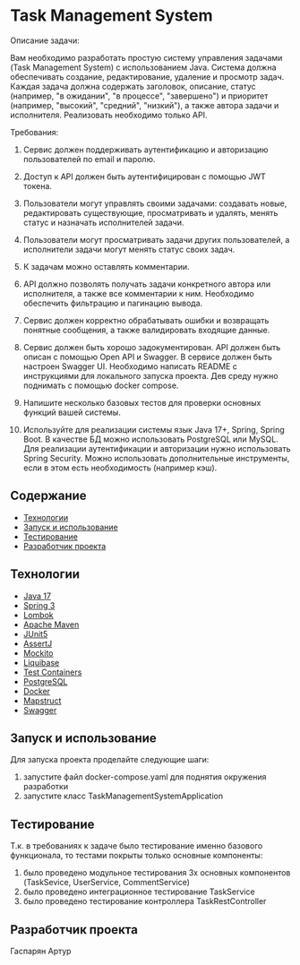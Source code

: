 # **Task Management System**

Описание задачи:

Вам необходимо разработать простую систему управления задачами (Task Management System) с использованием Java. Система должна обеспечивать создание, редактирование, удаление и просмотр задач. Каждая задача должна содержать заголовок, описание, статус (например, "в ожидании", "в процессе", "завершено") и приоритет (например, "высокий", "средний", "низкий"), а также автора задачи и исполнителя. Реализовать необходимо только API.

Требования:

1. Сервис должен поддерживать аутентификацию и авторизацию пользователей по email и паролю.
    
2. Доступ к API должен быть аутентифицирован с помощью JWT токена.
    
3. Пользователи могут управлять своими задачами: создавать новые, редактировать существующие, просматривать и удалять, менять статус и назначать исполнителей задачи.
    
4. Пользователи могут просматривать задачи других пользователей, а исполнители задачи могут менять статус своих задач.
    
5. К задачам можно оставлять комментарии.
    
6. API должно позволять получать задачи конкретного автора или исполнителя, а также все комментарии к ним. Необходимо обеспечить фильтрацию и пагинацию вывода.
    
7. Сервис должен корректно обрабатывать ошибки и возвращать понятные сообщения, а также валидировать входящие данные.
    
8. Сервис должен быть хорошо задокументирован. API должен быть описан с помощью Open API и Swagger. В сервисе должен быть настроен Swagger UI. Необходимо написать README с инструкциями для локального запуска проекта. Дев среду нужно поднимать с помощью docker compose.
    
9. Напишите несколько базовых тестов для проверки основных функций вашей системы.
    
10. Используйте для реализации системы язык Java 17+, Spring, Spring Boot. В качестве БД можно использовать PostgreSQL или MySQL. Для реализации аутентификации и авторизации нужно использовать Spring Security. Можно использовать дополнительные инструменты, если в этом есть необходимость (например кэш).

## **Содержание**

- [Технологии](#Технологии)
- [Запуск и использование](#запуск-и-использование)
- [Тестирование](#Тестирование)
- [Разработчик проекта](#разработчик-проекта)

## **Технологии**

- [Java 17](https://www.oracle.com/java/)
- [Spring 3](https://docs.spring.io/spring-framework/reference/index.html)
- [Lombok](https://projectlombok.org/features/)
- [Apache Maven](https://maven.apache.org/)
- [JUnit5](https://junit.org/junit5/)
- [AssertJ](https://assertj.github.io/doc/)
- [Mockito](https://site.mockito.org/javadoc/current/org/mockito/Mockito.html)
- [Liquibase](https://docs.liquibase.com/home.html)
- [Test Containers](https://testcontainers.com/getting-started/)
- [PostgreSQL](https://www.postgresql.org/docs/)
- [Docker](https://docs.docker.com/)
- [Mapstruct](https://mapstruct.org/)
- [Swagger](https://docs.swagger.io/spec.html)

## **Запуск и использование**

Для запуска проекта проделайте следующие шаги:
1. запустите файл docker-compose.yaml для поднятия окружения разработки
2. запустите класс TaskManagementSystemApplication

## **Тестирование**

Т.к. в требованиях к задаче было тестирование именно базового функционала, то тестами покрыты только основные компоненты: 
1. было проведено модульное тестирования 3х основных компонентов (TaskSevice, UserService, CommentService)
2. было проведено интеграционное тестирование TaskService
3. было проведено тестирование контроллера TaskRestController
## **Разработчик проекта**

Гаспарян Артур
